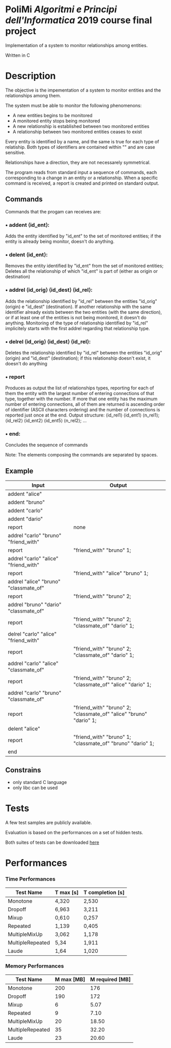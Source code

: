 # PoliMi ***Algoritmi e Principi dell'Informatica*** 2019 course final project

Implementation of a system to monitor relationships among entities. 

Written in C


# Description

The objective is the impementation of a system to monitor entities and the relationships among them. 

The system must be able to monitor the following phenomenons:
* A new entities begins to be monitored
* A monitored entity stops being monitored
* A new relationship is established between two monitored entities
* A relationship between two monitored entities ceases to exist

Every entity is identified by a name, and the same is true for each type of relatiship. Both types of identifiers are contained within "" and are case sensitive.

Relationships have a direction, they are not necessarely symmetrical.

The program reads from standard input a sequence of commands, each corresponding to a change in an entity or a relationship. When a specific command is received,  a report is created and printed on standard output.

## Commands 
Commands that the progam can receives are:

### • addent ⟨id_ent⟩: 
Adds the entity identified by "id_ent" to the set of monitored entities; if the entity is already being monitor, doesn't do anything. 

### • delent ⟨id_ent⟩: 
Removes the entity identified by "id_ent" from the set of monitored entities; Deletes all the relationship of which "id_ent" is part of (either as origin or destination)

### • addrel ⟨id_orig⟩ ⟨id_dest⟩ ⟨id_rel⟩: 
Adds the relationship identified by "id_rel" between the entities "id_orig" (origin) e "id_dest" (destination). If another relationship with the same identifier already exists between the two entities (with the same direction), or if at least one of the entities is not being monitored, it doesn't do anything. 
Monitoring of the type of relationship identified by "id_rel" implicitely starts with the first addrel regarding that relationship type.

### • delrel ⟨id_orig⟩ ⟨id_dest⟩ ⟨id_rel⟩:
Deletes the relationship identified by "id_rel" between the entities "id_orig" (origin) and "id_dest" (destination); if this relationship doesn't exist, it doesn't do anything

### • report
Produces as output the list of relationships types, reporting for each of them the entity with the largest number of entering connections of that type, together with the number. If more that one entity has the maximum number of entering connections, all of them are returned is ascending order of identifier (ASCII characters ordering) and the number of connections is reported just once at the end. Output structure: ⟨id_rel1⟩ ⟨id_ent1⟩ ⟨n_rel1⟩; ⟨id_rel2⟩ ⟨id_ent2⟩ ⟨id_ent5⟩ ⟨n_rel2⟩; ...

### • end:
Concludes the sequence of commands


Note: The elements composing the commands are separated by spaces. 


## Example

| Input                               | Output                                                                  |
| ----------------------------------- | ----------------------------------------------------------------------- | 
|addent "alice"                       |                                                                         |
|addent "bruno"                       |                                                                         |
|addent "carlo"                       |                                                                         |
|addent "dario"                       |                                                                         |
|report                               |none                                                                     |
|addrel "carlo" "bruno" "friend_with" |                                                                         |
|report                               |"friend_with" "bruno" 1;                                                 |
|addrel "carlo" "alice" "friend_with" |                                                                         |
|report                               |"friend_with" "alice" "bruno" 1;                                         |
|addrel "alice" "bruno" "classmate_of"|                                                                         |
|report                               |"friend_with" "bruno" 2;                                                 |
|addrel "bruno" "dario" "classmate_of"|                                                                         |
|report                               |"friend_with" "bruno" 2; "classmate_of" "dario" 1;                        |
|delrel "carlo" "alice" "friend_with" |                                                                         |
|report                               |"friend_with" "bruno" 2; "classmate_of" "dario" 1;                       |
|addrel "carlo" "alice" "classmate_of"|                                                                         |
|report                               |"friend_with" "bruno" 2; "classmate_of" "alice" "dario" 1;               |
|addrel "carlo" "bruno" "classmate_of"|                                                                         |
|report                               |"friend_with" "bruno" 2; "classmate_of" "alice" "bruno" "dario" 1;       |
|delent "alice"                       |                                                                         |
|report                               |"friend_with" "bruno" 1; "classmate_of" "bruno" "dario" 1;               |
|end                                  |       |                                                                 |

## Constrains
* only standard C language
* only libc can be used


# Tests

A few test samples are publicly available.

Evaluation is based on the performances on a set of hidden tests.

Both suites of tests can be downloaded [here](https://drive.google.com/drive/folders/1Mhsp5mrPm1hzsrmpzb8LkqEu0lgZM7-M?usp=sharing)

# Performances

### Time Performances

| Test Name         | T max [s]     | T completion [s] |
| ----------------- | ------------- | ---------------- |
| Monotone          | 4,320         | 2,530            |
| Dropoff           | 6,963         | 3,211            |
| Mixup             | 0,610         | 0,257            |
| Repeated          | 1,139         | 0,405            |
| MultipleMixUp     | 3,062         | 1,178            |
| MultipleRepeated  | 5,34          | 1,911            |
| Laude             | 1,64          | 1,020            |


### Memory Performances

| Test Name         | M max [MB]   | M required [MB]   |
| ----------------- | ------------ | ----------------- |
| Monotone          | 200          | 176               |
| Dropoff           | 190          | 172               |
| Mixup             | 6            | 5.07              |
| Repeated          | 9            | 7.10              |
| MultipleMixUp     | 20           | 18.50             |
| MultipleRepeated  | 35           | 32.20             |
| Laude             | 23           | 20.60             |
